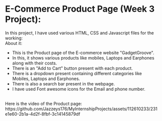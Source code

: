 # E-Commerce Product Page (Week 3 Project):
In this project, I have used various HTML, CSS and Javascript files for the working:
<br>
About it:
<ul>
  <li>This is the Product page of the E-commerce website "GadgetGroove".</li>
  <li>In this, it shows various products like mobiles, Laptops and Earphones along with their costs.</li>
  <li>There is an "Add to Cart" button present with each product. </li>
  <li>There is a dropdown present containing different categories like Mobiles, Laptops and Earphones. </li>
  <li>There is also a search bar present in the webpage. </li>
  <li>I have used Font awesome icons for the Email and phone number.</li>
</ul>
<br>
Here is the video of the Product page:
https://github.com/Jazzeys176/MyInternshipProjects/assets/112610233/231e1e60-2b1a-4d2f-8fbf-3c14145879df
